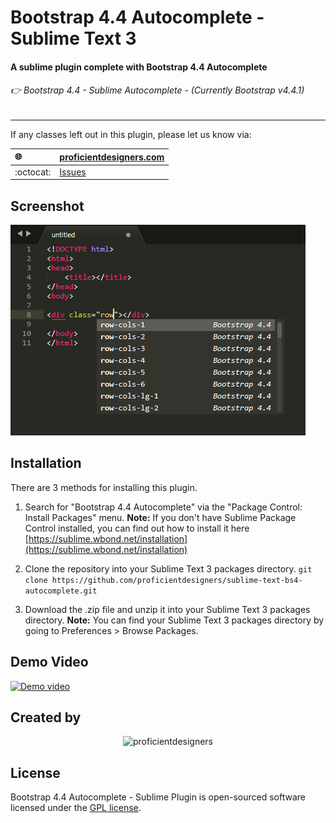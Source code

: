 # Bootstrap 4.4 Autocomplete - Sublime Text 3

#### A sublime plugin complete with Bootstrap 4.4 Autocomplete
###### 👉 Bootstrap 4.4 - Sublime Autocomplete - *(Currently Bootstrap v4.4.1)*
---

If any classes left out in this plugin, please let us know via:

| :globe_with_meridians: 	| [proficientdesigners.com](https://proficientdesigners.com/) |
| :------ 					| :-----  |
| :octocat: 				| [Issues](https://github.com/proficientdesigners/sublime-text-bs4-autocomplete/issues) |


## Screenshot
![screenshot](Screenshot.png)


## Installation
There are 3 methods for installing this plugin.

1. Search for "Bootstrap 4.4 Autocomplete" via the "Package Control: Install Packages" menu.
**Note:** If you don't have Sublime Package Control installed, you can find out how to install it here [https://sublime.wbond.net/installation](https://sublime.wbond.net/installation)

2. Clone the repository into your Sublime Text 3 packages directory.
`git clone https://github.com/proficientdesigners/sublime-text-bs4-autocomplete.git`

3. Download the .zip file and unzip it into your Sublime Text 3 packages directory.
**Note:** You can find your Sublime Text 3 packages directory by going to Preferences > Browse Packages.

## Demo Video

[![Demo video](https://download.proficientdesigners.in/sublime-demo-video-screenshot.png)](https://youtu.be/A0WOxUwaDPI)

## Created by

<p align="center">
	<img src="https://proficientdesigners.com/static/media/logo.46f99241.svg" width="100px" alt="proficientdesigners">
</p>

## License

Bootstrap 4.4 Autocomplete - Sublime Plugin is open-sourced software licensed under the [GPL license](https://www.gnu.org/licenses/gpl-3.0.en.html).
